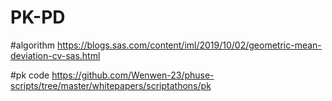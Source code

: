 # PK-PD

#algorithm
https://blogs.sas.com/content/iml/2019/10/02/geometric-mean-deviation-cv-sas.html



#pk code
https://github.com/Wenwen-23/phuse-scripts/tree/master/whitepapers/scriptathons/pk
